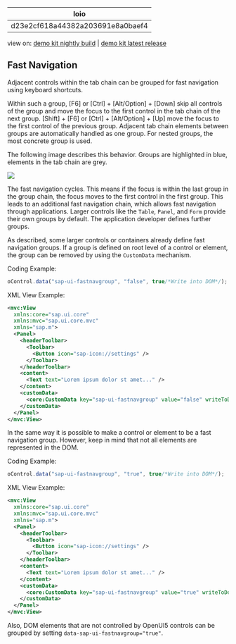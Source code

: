 <!-- loiod23e2cf618a44382a203691e8a0baef4 -->

| loio |
| -----|
| d23e2cf618a44382a203691e8a0baef4 |

<div id="loio">

view on: [demo kit nightly build](https://openui5nightly.hana.ondemand.com/topic/d23e2cf618a44382a203691e8a0baef4) | [demo kit latest release](https://sdk.openui5.org/topic/d23e2cf618a44382a203691e8a0baef4)</div>

## Fast Navigation

Adjacent controls within the tab chain can be grouped for fast navigation using keyboard shortcuts.

Within such a group, [F6\] or  [Ctrl\] + [Alt/Option\] + [Down\] skip all controls of the group and move the focus to the first control in the tab chain of the next group.  [Shift\] + [F6\]  or  [Ctrl\] + [Alt/Option\] + [Up\]  move the focus to the first control of the previous group. Adjacent tab chain elements between groups are automatically handled as one group. For nested groups, the most concrete group is used.

The following image describes this behavior. Groups are highlighted in blue, elements in the tab chain are grey.

 ![](images/loioe5e01dd8d1594e608e697a2e30ac3bc6_LowRes.png) 

The fast navigation cycles. This means if the focus is within the last group in the group chain, the focus moves to the first control in the first group. This leads to an additional fast navigation chain, which allows fast navigation through applications. Larger controls like the `Table`, `Panel`, and `Form` provide their own groups by default. The application developer defines further groups.

As described, some larger controls or containers already define fast navigation groups. If a group is defined on root level of a control or element, the group can be removed by using the `CustomData` mechanism.

Coding Example:

```js
oControl.data("sap-ui-fastnavgroup", "false", true/*Write into DOM*/);
```

XML View Example:

```xml
<mvc:View
  xmlns:core="sap.ui.core"
  xmlns:mvc="sap.ui.core.mvc"
  xmlns="sap.m">
  <Panel>
    <headerToolbar>
      <Toolbar>
        <Button icon="sap-icon://settings" />
      </Toolbar>
    </headerToolbar>
    <content>
      <Text text="Lorem ipsum dolor st amet..." />
    </content>
    <customData>
      <core:CustomData key="sap-ui-fastnavgroup" value="false" writeToDom="true" />
    </customData>
  </Panel>
</mvc:View>

```

In the same way it is possible to make a control or element to be a fast navigation group. However, keep in mind that not all elements are represented in the DOM.

Coding Example:

```js
oControl.data("sap-ui-fastnavgroup", "true", true/*Write into DOM*/);
```

XML View Example:

```xml
<mvc:View
  xmlns:core="sap.ui.core"
  xmlns:mvc="sap.ui.core.mvc"
  xmlns="sap.m">
  <Panel>
    <headerToolbar>
      <Toolbar>
        <Button icon="sap-icon://settings" />
      </Toolbar>
    </headerToolbar>
    <content>
      <Text text="Lorem ipsum dolor st amet..." />
    </content>
    <customData>
      <core:CustomData key="sap-ui-fastnavgroup" value="true" writeToDom="true" />
    </customData>
  </Panel>
</mvc:View>

```

Also, DOM elements that are not controlled by OpenUI5 controls can be grouped by setting `data-sap-ui-fastnavgroup="true"`.

